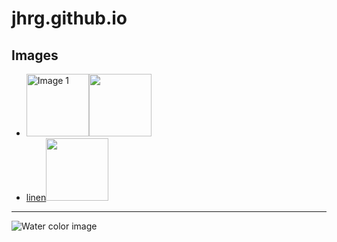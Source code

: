 # jhrg.github.io

## Images

* [<img src="/image_1.png" height="100" alt="Image 1">](/image_1.jpg)<img src="/image_1_qr.png" width="100" height="100">
* [linen](image_2.jpg)<img src="/image_2_qr.png" width="100" height="100">

-----

![Water color image](/image_1.jpg)

